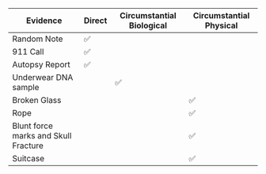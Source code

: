 | Evidence                             | Direct | Circumstantial Biological | Circumstantial Physical |
| ------------------------------------ | ------ | ------------------------- | ----------------------- |
| Random Note                          | ✅     |                           |                         |
| 911 Call                             | ✅     |                           |                         |
| Autopsy Report                       | ✅     |                           |                         |
| Underwear DNA sample                 |        | ✅                        |                         |
| Broken Glass                         |        |                           | ✅                      |
| Rope                                 |        |                           | ✅                      |
| Blunt force marks and Skull Fracture |        |                           | ✅                      |
| Suitcase                             |        |                           | ✅                      |
